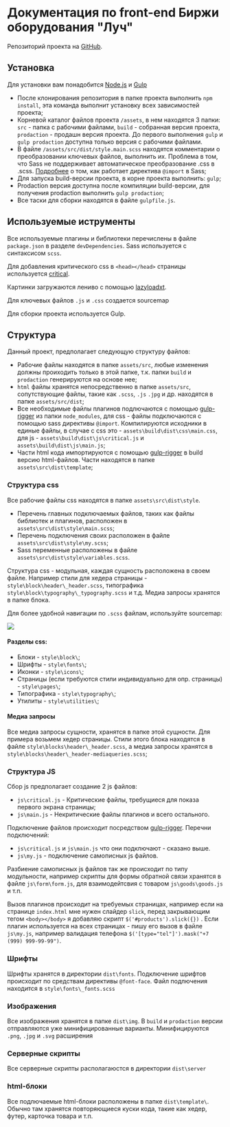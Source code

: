 # Документация по front-end Биржи оборудования "Луч"

Репозиторий проекта на [GitHub](https://github.com/MaksimLavrenyuk/Ray62).

## Установка

Для установки вам понадобится [Node.js](https://nodejs.org/en/) и [Gulp](https://gulpjs.com/)

* После клонирования репозитория в папке проекта выполнить `npm install`, эта команда выполнит установку всех зависимостей проекта;
* Корневой каталог файлов проекта `/assets`, в нем находятся 3 папки: `src` - папка с рабочими файлами, `build` - собранная версия проекта, `prodaction` - продашн версия проекта. До первого выполнения `gulp` и `gulp prodaction` доступна только версия с рабочими файлами.
* В файле `/assets/src/dist/style.main.scss` находятся комментарии о преобразовании ключевых файлов, выполнить их. Проблема в том, что Sass не поддерживает автоматическое преобразование .css в .scss. [Подробнее](https://sass-scss.ru/documentation/pravila_i_direktivi/direktiva_import.html) о том, как работает директива `@import` в Sass;
* Для запуска build-версии проекта, в корне проекта выполнить: `gulp`;
* Prodaction версия доступна после компиляции build-версии, для получения prodaction выполнить `gulp prodaction`;
* Все таски для сборки находятся в файле `gulpfile.js`.

## Используемые иструменты

Все используемые плагины и библиотеки перечислены в файле `package.json` в разделе `devDependencies`. Sass используется с синтаксисом `scss`. 

Для добавления критического css в `<head></head>` страницы используется [critical](https://github.com/addyosmani/critical). 

Картинки загружаются лениво с помощью [lazyloadxt](https://www.npmjs.com/package/lazyloadxt).

Для ключевых файлов `.js` и `.css` создается sourcemap

Для сборки проекта используется Gulp.

## Структура

Данный проект, предполагает следующую структуру файлов:

* Рабочие файлы находятся в папке `assets/src`, любые изменения должны проиходить только в этой папке, т.к. папки `build` и `prodaction` генерируются на основе нее;
* `html` файлы хранятся непосредственно в папке `assets/src`, сопутствующие файлы, такие как `.scss`, `.js` `.jpg` и др. находятся в папке `assets/src/dist`;
* Все необходимые файлы плагинов подлючаются с помощью [gulp-rigger](https://www.npmjs.com/package/gulp-rigger) из папки `node_modules`, для css - файлы подключаются с помощью sass директивы `@import`. Компилируются исходники в единые файлы, в случае с css это - `assets\build\dist\css\main.css`, для js - `assets\build\dist\js\critical.js` и `assets\build\dist\js\main.js`;
* Части html кода импортируются с помощью [gulp-rigger](https://www.npmjs.com/package/gulp-rigger) в build версию html-файлов. Части находятся в папке `assets\src\dist\template`;

### Структура css 

Все рабочие файлы css находятся в папке `assets\src\dist\style`. 

* Перечень главных подключаемых файлов, таких как файлы библиотек и плагинов, расположен в `assets\src\dist\style\main.scss`;
* Перечень подключения своих расположен в файле `assets\src\dist\style\my.scss`;
* Sass переменные расположены в файле `assets\src\dist\style\variables.scss`.

Структура css - модульная, каждая сущность расположена в своем файле. Например стили для хедера страницы  - `style\block\header\_header.scss`, типографика `style\block\typography\_typography.scss` и т.д. Медиа запросы хранятся в папке блока. 

Для более удобной навигации по `.scss` файлам, используйте sourcemap:

![](../source-map.jpg) 

#### Разделы css:

* Блоки - `style\block\`;
* Шрифты - `style\fonts\`;
* Иконки - `style\icons\`;
* Страницы (если требуются стили индивидуально для опр. страницы) - `style\pages\`;
* Типографика - `style\typography\`;
* Утилиты - `style\utilities\`;

#### Медиа запросы

Все медиа запросы сущности, хранятся в папке этой сущности. Для примера возьмем хедер страницы. Стили этого блока находятся в файле `style\blocks\header\_header.scss`, а медиа запросы хранятся в `style\blocks\header\_header-mediaqueries.scss`;

### Структура JS 

Сбор js предполагает создание 2 js файлов:

* `js\critical.js` - Критические файлы, требущиеся для показа первого экрана страницы;
* `js\main.js` - Некритические файлы плагинов и всего остального.

Подключение файлов происходит посредством [gulp-rigger](https://www.npmjs.com/package/gulp-rigger). Перечни подключений:

* `js\critical.js` и `js\main.js` что они подключают - сказано выше.
* `js\my.js` - подключение самописных js файлов.

Разбиение самописных js файлов так же происходит по типу модульности, например скрипты для формы обратной связи хранятся в файле `js\form\form.js`, для взаимодейтсвия с товаром `js\goods\goods.js` и т.п.

Вызов плагинов происходит на требуемых страницах, например если на странице `index.html` мне нужен слайдер `slick`, перед закрывающим тегом `<body></body>` я добавляю скрипт `$('#products').slick({})` . Если плагин используется на всех страницах - пишу его вызов в файле `js\my.js`, например валидация телефона `$('[type="tel"]').mask("+7 (999) 999-99-99")`.

### Шрифты 

Шрифты хранятся в директории `dist\fonts`. Подключение шрифтов происходит по средствам директивы `@font-face`. Файл подлючения находится в `style\fonts\_fonts.scss`

### Изображения 

Все изображения хранятся в папке `dist\img`. В `build` и `prodaction` версии отправляются уже минифицированные варианты. Минифицируются `.png`, `.jpg` и `.svg` расширения

### Серверные скрипты

Все серверные скрипты располагаюстся в директории `dist\server`

### html-блоки

Все подлючаемые html-блоки расположены в папке `dist\template\`. Обычно там хранятся повторяющиеся куски кода, такие как хедер, футер, карточка товара и т.п.